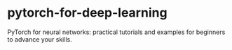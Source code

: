 # pytorch-for-deep-learning
PyTorch for neural networks: practical tutorials and examples for beginners to advance your skills.
